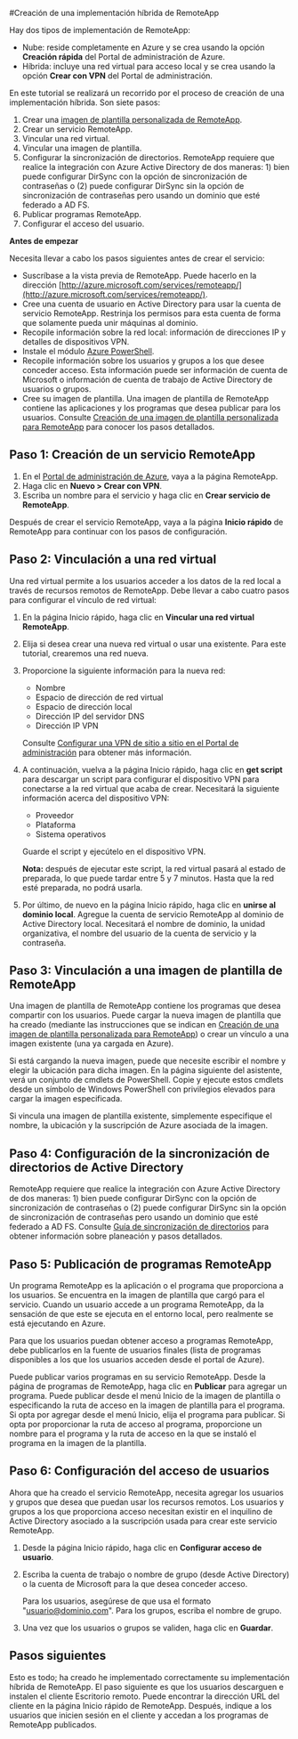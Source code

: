 ﻿<properties 
	pageTitle="Creación de una colección híbrida de RemoteApp" 
	description="Obtenga información acerca de cómo crear una implementación de RemoteApp que se conecte a su red interna." 
	services="remoteapp" 
	documentationCenter="" 
	authors="lizap" 
	manager="mbaldwin" 
	editor=""/>

<tags 
	ms.service="remoteapp" 
	ms.workload="tbd" 
	ms.tgt_pltfrm="na" 
	ms.devlang="na" 
	ms.topic="article" 
	ms.date="2/17/2015" 
	ms.author="elizapo"/>

#Creación de una implementación híbrida de RemoteApp

Hay dos tipos de implementación de RemoteApp: 

- Nube: reside completamente en Azure y se crea usando la opción **Creación rápida** del Portal de administración de Azure.  
- Híbrida: incluye una red virtual para acceso local y se crea usando la opción **Crear con VPN** del Portal de administración.

En este tutorial se realizará un recorrido por el proceso de creación de una implementación híbrida. Son siete pasos: 

1.	Crear una [imagen de plantilla personalizada de RemoteApp](http://azure.microsoft.com/documentation/articles/remoteapp-create-custom-image/).
2.	Crear un servicio RemoteApp.
2.	Vincular una red virtual.
3.	Vincular una imagen de plantilla.
4.	Configurar la sincronización de directorios. RemoteApp requiere que realice la integración con Azure Active Directory de dos maneras: 1) bien puede configurar DirSync con la opción de sincronización de contraseñas o (2) puede configurar DirSync sin la opción de sincronización de contraseñas pero usando un dominio que esté federado a AD FS.
5.	Publicar programas RemoteApp.
6.	Configurar el acceso del usuario.

**Antes de empezar**

Necesita llevar a cabo los pasos siguientes antes de crear el servicio:

- Suscríbase a la vista previa de RemoteApp. Puede hacerlo en la dirección [http://azure.microsoft.com/services/remoteapp/](http://azure.microsoft.com/services/remoteapp/).
- Cree una cuenta de usuario en Active Directory para usar la cuenta de servicio RemoteApp. Restrinja los permisos para esta cuenta de forma que solamente pueda unir máquinas al dominio.
- Recopile información sobre la red local: información de direcciones IP y detalles de dispositivos VPN.
- Instale el módulo [Azure PowerShell](http://azure.microsoft.com/documentation/articles/install-configure-powershell/).
- Recopile información sobre los usuarios y grupos a los que desee conceder acceso. Esta información puede ser información de cuenta de Microsoft o información de cuenta de trabajo de Active Directory de usuarios o grupos.
- Cree su imagen de plantilla. Una imagen de plantilla de RemoteApp contiene las aplicaciones y los programas que desea publicar para los usuarios. Consulte [Creación de una imagen de plantilla personalizada para RemoteApp](http://azure.microsoft.com/documentation/articles/remoteapp-create-custom-image/) para conocer los pasos detallados. 






## **Paso 1: Creación de un servicio RemoteApp** ##



1. En el [Portal de administración de Azure](http://manage.windowsazure.com), vaya a la página RemoteApp.
2. Haga clic en **Nuevo > Crear con VPN**.
3. Escriba un nombre para el servicio y haga clic en **Crear servicio de RemoteApp**.

Después de crear el servicio RemoteApp, vaya a la página **Inicio rápido** de RemoteApp para continuar con los pasos de configuración.

## **Paso 2: Vinculación a una red virtual** ##

Una red virtual permite a los usuarios acceder a los datos de la red local a través de recursos remotos de RemoteApp. Debe llevar a cabo cuatro pasos para configurar el vínculo de red virtual:

1. En la página Inicio rápido, haga clic en **Vincular una red virtual RemoteApp**. 
2. Elija si desea crear una nueva red virtual o usar una existente. Para este tutorial, crearemos una red nueva.
3. Proporcione la siguiente información para la nueva red:  
      - Nombre
      - Espacio de dirección de red virtual
      - Espacio de dirección local
      - Dirección IP del servidor DNS
      - Dirección IP VPN

	Consulte [Configurar una VPN de sitio a sitio en el Portal de administración](http://msdn.microsoft.com/library/azure/dn133795.aspx) para obtener más información.

4. A continuación, vuelva a la página Inicio rápido, haga clic en **get script** para descargar un script para configurar el dispositivo VPN para conectarse a la red virtual que acaba de crear. Necesitará la siguiente información acerca del dispositivo VPN: 
	- Proveedor
	- Plataforma
	- Sistema operativos

	Guarde el script y ejecútelo en el dispositivo VPN. 

	**Nota:** después de ejecutar este script, la red virtual pasará al estado de preparada, lo que puede tardar entre 5 y 7 minutos. Hasta que la red esté preparada, no podrá usarla.

5. Por último, de nuevo en la página Inicio rápido, haga clic en **unirse al dominio local**. Agregue la cuenta de servicio RemoteApp al dominio de Active Directory local. Necesitará el nombre de dominio, la unidad organizativa, el nombre del usuario de la cuenta de servicio y la contraseña.


## **Paso 3: Vinculación a una imagen de plantilla de RemoteApp** ##

Una imagen de plantilla de RemoteApp contiene los programas que desea compartir con los usuarios. Puede cargar la nueva imagen de plantilla que ha creado (mediante las instrucciones que se indican en [Creación de una imagen de plantilla personalizada para RemoteApp](http://azure.microsoft.com/documentation/articles/remoteapp-create-custom-image/)) o crear un vínculo a una imagen existente (una ya cargada en Azure).

Si está cargando la nueva imagen, puede que necesite escribir el nombre y elegir la ubicación para dicha imagen. En la página siguiente del asistente, verá un conjunto de cmdlets de PowerShell. Copie y ejecute estos cmdlets desde un símbolo de Windows PowerShell con privilegios elevados para cargar la imagen especificada.

Si vincula una imagen de plantilla existente, simplemente especifique el nombre, la ubicación y la suscripción de Azure asociada de la imagen.



## **Paso 4: Configuración de la sincronización de directorios de Active Directory** ##

RemoteApp requiere que realice la integración con Azure Active Directory de dos maneras: 1) bien puede configurar DirSync con la opción de sincronización de contraseñas o (2) puede configurar DirSync sin la opción de sincronización de contraseñas pero usando un dominio que esté federado a AD FS. Consulte [Guía de sincronización de directorios](http://msdn.microsoft.com//library/azure/hh967642.aspx) para obtener información sobre planeación y pasos detallados.

## **Paso 5: Publicación de programas RemoteApp** ##

Un programa RemoteApp es la aplicación o el programa que proporciona a los usuarios. Se encuentra en la imagen de plantilla que cargó para el servicio. Cuando un usuario accede a un programa RemoteApp, da la sensación de que este se ejecuta en el entorno local, pero realmente se está ejecutando en Azure. 

Para que los usuarios puedan obtener acceso a programas RemoteApp, debe publicarlos en la fuente de usuarios finales (lista de programas disponibles a los que los usuarios acceden desde el portal de Azure).
 
Puede publicar varios programas en su servicio RemoteApp. Desde la página de programas de RemoteApp, haga clic en **Publicar** para agregar un programa. Puede publicar desde el menú Inicio de la imagen de plantilla o especificando la ruta de acceso en la imagen de plantilla para el programa. Si opta por agregar desde el menú Inicio, elija el programa para publicar. Si opta por proporcionar la ruta de acceso al programa, proporcione un nombre para el programa y la ruta de acceso en la que se instaló el programa en la imagen de la plantilla.

## **Paso 6: Configuración del acceso de usuarios** ##

Ahora que ha creado el servicio RemoteApp, necesita agregar los usuarios y grupos que desea que puedan usar los recursos remotos. Los usuarios y grupos a los que proporciona acceso necesitan existir en el inquilino de Active Directory asociado a la suscripción usada para crear este servicio RemoteApp.

1.	Desde la página Inicio rápido, haga clic en **Configurar acceso de usuario**. 
2.	Escriba la cuenta de trabajo o nombre de grupo (desde Active Directory) o la cuenta de Microsoft para la que desea conceder acceso.

	Para los usuarios, asegúrese de que usa el formato "usuario@dominio.com". Para los grupos, escriba el nombre de grupo.

3.	Una vez que los usuarios o grupos se validen, haga clic en **Guardar**.


## Pasos siguientes ##
Esto es todo; ha creado he implementado correctamente su implementación híbrida de RemoteApp. El paso siguiente es que los usuarios descarguen e instalen el cliente Escritorio remoto. Puede encontrar la dirección URL del cliente en la página Inicio rápido de RemoteApp. Después, indique a los usuarios que inicien sesión en el cliente y accedan a los programas de RemoteApp publicados.



<!--HONumber=46--> 
